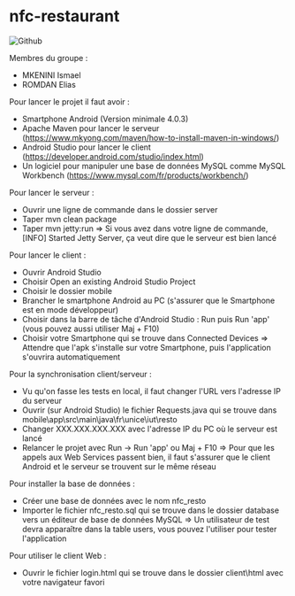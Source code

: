 # nfc-restaurant


![Github](https://github.com/eclair11/nfc-restaurant/blob/master/mobile/app/src/main/res/drawable/app.png)


Membres du groupe :
* MKENINI Ismael
* ROMDAN Elias


Pour lancer le projet il faut avoir :
* Smartphone Android (Version minimale 4.0.3)
* Apache Maven pour lancer le serveur (https://www.mkyong.com/maven/how-to-install-maven-in-windows/)
* Android Studio pour lancer le client (https://developer.android.com/studio/index.html)
* Un logiciel pour manipuler une base de données MySQL comme MySQL Workbench (https://www.mysql.com/fr/products/workbench/)


Pour lancer le serveur :
* Ouvrir une ligne de commande dans le dossier server
* Taper mvn clean package
* Taper mvn jetty:run
=> Si vous avez dans votre ligne de commande, [INFO] Started Jetty Server, ça veut dire que le serveur est bien lancé


Pour lancer le client :
* Ouvrir Android Studio
* Choisir Open an existing Android Studio Project
* Choisir le dossier mobile
* Brancher le smartphone Android au PC (s'assurer que le Smartphone est en mode développeur)
* Choisir dans la barre de tâche d'Android Studio : Run puis Run 'app' (vous pouvez aussi utiliser Maj + F10)
* Choisir votre Smartphone qui se trouve dans Connected Devices
=> Attendre que l'apk s'installe sur votre Smartphone, puis l'application s'ouvrira automatiquement


Pour la synchronisation client/serveur :
* Vu qu'on fasse les tests en local, il faut changer l'URL vers l'adresse IP du serveur
* Ouvrir (sur Android Studio) le fichier Requests.java qui se trouve dans mobile\app\src\main\java\fr\unice\iut\resto
* Changer XXX.XXX.XXX.XXX avec l'adresse IP du PC où le serveur est lancé
* Relancer le projet avec Run -> Run 'app' ou Maj + F10
=> Pour que les appels aux Web Services passent bien, il faut s'assurer que le client Android et le serveur se trouvent sur le même réseau


Pour installer la base de données :
* Créer une base de données avec le nom nfc_resto
* Importer le fichier nfc_resto.sql qui se trouve dans le dossier database vers un éditeur de base de données MySQL
=> Un utilisateur de test devra apparaître dans la table users, vous pouvez l'utiliser pour tester l'application


Pour utiliser le client Web :
* Ouvrir le fichier login.html qui se trouve dans le dossier client\html avec votre navigateur favori